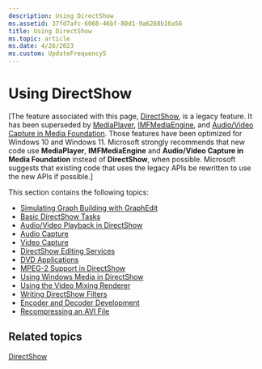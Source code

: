 ```yaml
---
description: Using DirectShow
ms.assetid: 37fd7afc-6068-46bf-80d1-9a6268b16a56
title: Using DirectShow
ms.topic: article
ms.date: 4/26/2023
ms.custom: UpdateFrequency5
---
```


# Using DirectShow

\[The feature associated with this page, [DirectShow](/windows/win32/directshow/directshow), is a legacy feature. It has been superseded by [MediaPlayer](/uwp/api/Windows.Media.Playback.MediaPlayer), [IMFMediaEngine](/windows/win32/api/mfmediaengine/nn-mfmediaengine-imfmediaengine), and [Audio/Video Capture in Media Foundation](windows/win32/medfound/audio-video-capture-in-media-foundation). Those features have been optimized for Windows 10 and Windows 11. Microsoft strongly recommends that new code use **MediaPlayer**, **IMFMediaEngine** and **Audio/Video Capture in Media Foundation** instead of **DirectShow**, when possible. Microsoft suggests that existing code that uses the legacy APIs be rewritten to use the new APIs if possible.\]

This section contains the following topics:

-   [Simulating Graph Building with GraphEdit](simulating-graph-building-with-graphedit.md)
-   [Basic DirectShow Tasks](basic-directshow-tasks.md)
-   [Audio/Video Playback in DirectShow](audio-video-playback-in-directshow.md)
-   [Audio Capture](audio-capture.md)
-   [Video Capture](video-capture.md)
-   [DirectShow Editing Services](directshow-editing-services.md)
-   [DVD Applications](dvd-applications.md)
-   [MPEG-2 Support in DirectShow](mpeg-2-support-in-directshow.md)
-   [Using Windows Media in DirectShow](using-windows-media-in-directshow.md)
-   [Using the Video Mixing Renderer](using-the-video-mixing-renderer.md)
-   [Writing DirectShow Filters](writing-directshow-filters.md)
-   [Encoder and Decoder Development](encoder-and-decoder-development.md)
-   [Recompressing an AVI File](recompressing-an-avi-file.md)

## Related topics

<dl> <dt>

[DirectShow](directshow.md)
</dt> </dl>

 

 



